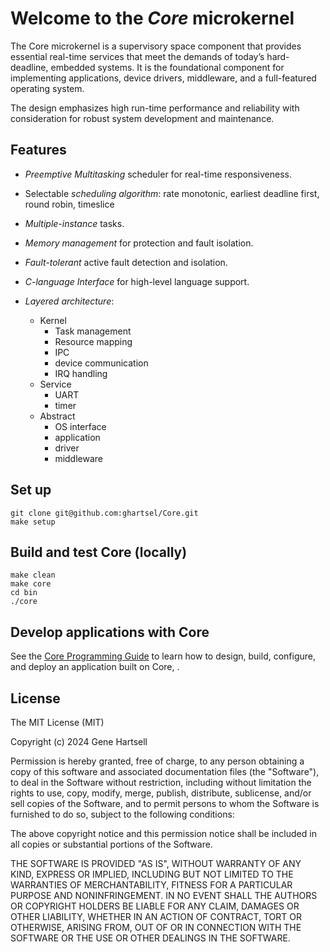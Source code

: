 # Welcome to the *Core* microkernel

The Core microkernel is a supervisory space component that provides essential real-time services that meet the demands of today’s hard-deadline, embedded systems. It is the foundational component for implementing applications, device drivers, middleware, and a full-featured operating system.

The design emphasizes high run-time performance and reliability with consideration for robust system development and maintenance.

## Features

- *Preemptive Multitasking* scheduler for real-time responsiveness.

- Selectable *scheduling algorithm*: rate monotonic, earliest deadline first, round robin, timeslice

- *Multiple-instance* tasks.

- *Memory management* for protection and fault isolation.

- *Fault-tolerant* active fault detection and isolation.

- *C-language Interface* for high-level language support.

- *Layered architecture*:

    - Kernel
        - Task management
        - Resource mapping
        - IPC
        - device communication
        - IRQ handling
    - Service
        - UART
        - timer
    - Abstract
        - OS interface
        - application
        - driver
        - middleware    

## Set up

```
git clone git@github.com:ghartsel/Core.git
make setup
```

## Build and test Core (locally)

```
make clean
make core
cd bin
./core
```

## Develop applications with Core

See the [Core Programming Guide](http://gxkernel.s3-website-us-west-1.amazonaws.com/index.html) to learn how to design, build, configure, and deploy an application built on Core, .

## License

The MIT License (MIT)

Copyright (c) 2024 Gene Hartsell

Permission is hereby granted, free of charge, to any person obtaining a copy of this software and associated documentation files (the "Software"), to deal in the Software without restriction, including without limitation the rights to use, copy, modify, merge, publish, distribute, sublicense, and/or sell copies of the Software, and to permit persons to whom the Software is furnished to do so, subject to the following conditions:

The above copyright notice and this permission notice shall be included in all copies or substantial portions of the Software.

THE SOFTWARE IS PROVIDED "AS IS", WITHOUT WARRANTY OF ANY KIND, EXPRESS OR IMPLIED, INCLUDING BUT NOT LIMITED TO THE WARRANTIES OF MERCHANTABILITY, FITNESS FOR A PARTICULAR PURPOSE AND NONINFRINGEMENT. IN NO EVENT SHALL THE AUTHORS OR COPYRIGHT HOLDERS BE LIABLE FOR ANY CLAIM, DAMAGES OR OTHER LIABILITY, WHETHER IN AN ACTION OF CONTRACT, TORT OR OTHERWISE, ARISING FROM, OUT OF OR IN CONNECTION WITH THE SOFTWARE OR THE USE OR OTHER DEALINGS IN THE SOFTWARE.
